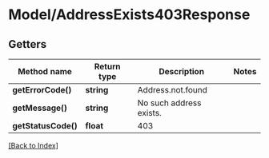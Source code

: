 # Model/AddressExists403Response

## Getters

Method name | Return type | Description | Notes
------------ | ------------- | ------------- | -------------
**getErrorCode()** | **string** | Address.not.found |
**getMessage()** | **string** | No such address exists. |
**getStatusCode()** | **float** | 403 |

[[Back to Index]](../index.md)
